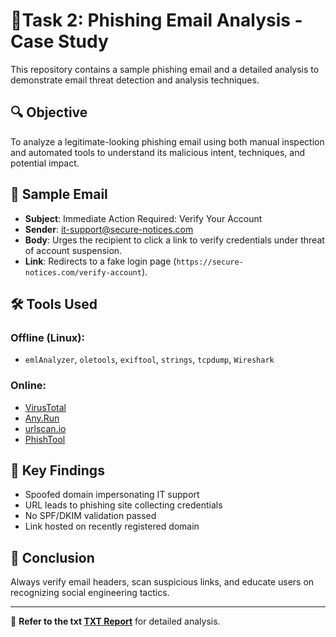 # 🎣Task 2: Phishing Email Analysis - Case Study

This repository contains a sample phishing email and a detailed analysis to demonstrate email threat detection and analysis techniques.

## 🔍 Objective
To analyze a legitimate-looking phishing email using both manual inspection and automated tools to understand its malicious intent, techniques, and potential impact.

## 📨 Sample Email
- **Subject**: Immediate Action Required: Verify Your Account
- **Sender**: it-support@secure-notices.com
- **Body**: Urges the recipient to click a link to verify credentials under threat of account suspension.
- **Link**: Redirects to a fake login page (`https://secure-notices.com/verify-account`).

## 🛠 Tools Used
### Offline (Linux):
- `emlAnalyzer`, `oletools`, `exiftool`, `strings`, `tcpdump`, `Wireshark`

### Online:
- [VirusTotal](https://virustotal.com)
- [Any.Run](https://any.run)
- [urlscan.io](https://urlscan.io)
- [PhishTool](https://phishtool.com)

## 🧠 Key Findings
- Spoofed domain impersonating IT support
- URL leads to phishing site collecting credentials
- No SPF/DKIM validation passed
- Link hosted on recently registered domain

## 🚨 Conclusion
Always verify email headers, scan suspicious links, and educate users on recognizing social engineering tactics.

---

📁 **Refer to the txt [TXT Report](./Email_report.txt)** for detailed analysis.

